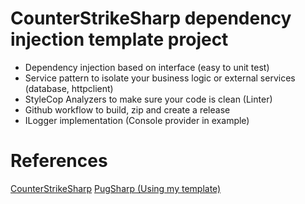 # CounterStrikeSharp dependency injection template project

- Dependency injection based on interface (easy to unit test)
- Service pattern to isolate your business logic or external services (database, httpclient)
- StyleCop Analyzers to make sure your code is clean (Linter)
- Github workflow to build, zip and create a release
- ILogger implementation (Console provider in example)

# References
[CounterStrikeSharp](https://github.com/roflmuffin/CounterStrikeSharp)
[PugSharp (Using my template)](https://github.com/Lan2Play/PugSharp)